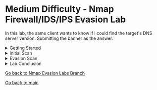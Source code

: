 # Medium Difficulty - Nmap Firewall/IDS/IPS Evasion Lab

In this lab, the same client wants to know if I could find the target's DNS server version. Submitting the banner as the answer.

<details>
  <summary>Getting Started</summary>
  
  ## Getting Started

  <img src="https://github.com/uli385899/My-Projects-Portfolio/blob/main/.assets/nmap-medium-9.png">
  
  Just like in the [Easy Lab](https://github.com/uli385899/My-Projects-Portfolio/blob/Nmap-Evasion-Labs/Easy-Lab.md), I connected to the same company's network using the OpenVPN configuration file from the previous lab and verified the connection by successfully pinging the host.

<hr>

</details>

<details>
<summary>Initial Scan</summary>
  
  ## Initial Scan

  <img src="https://github.com/uli385899/My-Projects-Portfolio/blob/main/.assets/nmap-medium-8.png">
 
 Since we know we need to find DNS server information, we can narrow our port search to port 53. This significantly reduces the number of alerts to be recorded, allowing more focus and resources for enumeration and analysis.
 
  - **Pn**: Disables pinging of hosts.
  - **n**: Disables DNS resolution.
  - **disable-arp-ping**: Disables checking if the target's IP address corresponds with a MAC address.
  - **max-retries**: Specifies the maximum number of connection retries for each port.
  - **packet-trace**: Similar to a packet sniffer, this option shows the results of sent and received network packets.
  - **stats-every**: Displays scan progress at intervals by set time.
  - **T**: Adjusts the aggressiveness of the scan (3 being normal or default).
  - **p**: Specifies the port(s) to be scanned.
  - **oN**: Saves scan in nmap formation.
  - **reason**: Provides additional details about the response or lack of response from a target, explaining why Nmap categorized a port as it did.

## Initial Scan Results

  <img src="https://github.com/uli385899/My-Projects-Portfolio/blob/main/.assets/nmap-medium-7.png">
  
  Examining the **no-response** in the scan results, it appears that the target's Firewall or IDS/IPS is intercepting and dropping our SYN packet requests. Since we know the port and service exist, we'll need to devise a clever method to bypass these defenses and ensure the requests are accepted.  

  <hr>

</details>


<details>
<summary>Evasion Scan</summary>
  
  ## UDP Scan

  <img src="https://github.com/uli385899/My-Projects-Portfolio/blob/main/.assets/nmap-medium-5.png">
  
 In the initial scan, I didn’t specify the type of scan, so Nmap defaulted to a TCP SYN scan (equivalent to using the -sS option). This likely caused the target’s defenses to filter out the packets, as DNS (port 53) typically operates over TCP only in specific scenarios-- such as zone transfers or handling large responses.

To address this, I made a single modification to the initial scan by adding the -sU option to perform a UDP scan. The results, along with the packet trace, showed that the target opened up and responded to the request, in contrast to filtering or ignoring it.

  <hr>

</details>

<details>
  <summary>Lab Conclusion</summary>
  
  ## Lab Conclusion

  <img src="https://github.com/uli385899/My-Projects-Portfolio/blob/main/.assets/nmap-easy-8.png">
  This lab provided an excellent opportunity to practice Nmap techniques while maintaining a low detection profile in an environment with active firewall, IDS, and IPS defenses. By strategically selecting scan options and prioritizing       stealth, I was able to successfully identify the operating system of the target machine while keeping intrusion alerts well below the maximum threshold.
  <p>&nbsp;</p>
  The results highlight the importance of thoughtful reconnaissance planning, such as limiting unnecessary scans and focusing only on relevant ports and services. The adjustments I made to reduce alerts demonstrate the value of iterative    learning and adaptive strategies in penetration testing.
  <p>&nbsp;</p>
  Overall, this exercise reinforced the critical balance between achieving technical objectives and minimizing detection, an essential skill for ethical hacking and cybersecurity professionals.
  
</details>

[Go back to Nmap Evasion Labs Branch](https://github.com/uli385899/My-Projects-Portfolio/tree/Nmap-Evasion-Labs)

[Go back to main](https://github.com/uli385899/My-Projects-Portfolio/tree/main)
